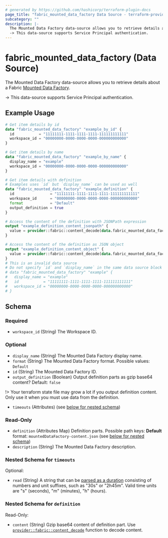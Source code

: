 ```yaml
---
# generated by https://github.com/hashicorp/terraform-plugin-docs
page_title: "fabric_mounted_data_factory Data Source - terraform-provider-fabric"
subcategory: ""
description: |-
  The Mounted Data Factory data-source allows you to retrieve details about a Fabric Mounted Data Factory https://learn.microsoft.com/fabric/data-factory/data-factory-overview.
  -> This data-source supports Service Principal authentication.
---
```


# fabric_mounted_data_factory (Data Source)

The Mounted Data Factory data-source allows you to retrieve details about a Fabric [Mounted Data Factory](https://learn.microsoft.com/fabric/data-factory/data-factory-overview).

-> This data-source supports Service Principal authentication.

## Example Usage

```terraform
# Get item details by id
data "fabric_mounted_data_factory" "example_by_id" {
  id           = "11111111-1111-1111-1111-111111111111"
  workspace_id = "00000000-0000-0000-0000-000000000000"
}

# Get item details by name
data "fabric_mounted_data_factory" "example_by_name" {
  display_name = "example"
  workspace_id = "00000000-0000-0000-0000-000000000000"
}

# Get item details with definition
# Examples uses `id` but `display_name` can be used as well
data "fabric_mounted_data_factory" "example_definition" {
  id                = "11111111-1111-1111-1111-111111111111"
  workspace_id      = "00000000-0000-0000-0000-000000000000"
  format            = "Default"
  output_definition = true
}

# Access the content of the definition with JSONPath expression
output "example_definition_content_jsonpath" {
  value = provider::fabric::content_decode(data.fabric_mounted_data_factory.example_definition.definition["mountedDataFactory-content.json"].content, ".dataFactoryResourceId")
}

# Access the content of the definition as JSON object
output "example_definition_content_object" {
  value = provider::fabric::content_decode(data.fabric_mounted_data_factory.example_definition.definition["mountedDataFactory-content.json"].content).dataFactoryResourceId
}
# This is an invalid data source
# Do not specify `id` and `display_name` in the same data source block
# data "fabric_mounted_data_factory" "example" {
#   display_name = "example"
#   id           = "11111111-1111-1111-1111-111111111111"
#   workspace_id = "00000000-0000-0000-0000-000000000000"
# }
```

<!-- schema generated by tfplugindocs -->
## Schema

### Required

- `workspace_id` (String) The Workspace ID.

### Optional

- `display_name` (String) The Mounted Data Factory display name.
- `format` (String) The Mounted Data Factory format. Possible values: `Default`
- `id` (String) The Mounted Data Factory ID.
- `output_definition` (Boolean) Output definition parts as gzip base64 content? Default: `false`

!> Your terraform state file may grow a lot if you output definition content. Only use it when you must use data from the definition.

- `timeouts` (Attributes) (see [below for nested schema](#nestedatt--timeouts))

### Read-Only

- `definition` (Attributes Map) Definition parts. Possible path keys: **Default** format: `mountedDataFactory-content.json` (see [below for nested schema](#nestedatt--definition))
- `description` (String) The Mounted Data Factory description.

<a id="nestedatt--timeouts"></a>

### Nested Schema for `timeouts`

Optional:

- `read` (String) A string that can be [parsed as a duration](https://pkg.go.dev/time#ParseDuration) consisting of numbers and unit suffixes, such as "30s" or "2h45m". Valid time units are "s" (seconds), "m" (minutes), "h" (hours).

<a id="nestedatt--definition"></a>

### Nested Schema for `definition`

Read-Only:

- `content` (String) Gzip base64 content of definition part.
Use [`provider::fabric::content_decode`](../functions/content_decode.md) function to decode content.
